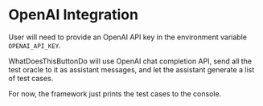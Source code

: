 # OpenAI Integration

User will need to provide an OpenAI API key in the environment variable `OPENAI_API_KEY`.

WhatDoesThisButtonDo will use OpenAI chat completion API, send all the test oracle to it as assistant messages, and let the assistant generate a list of test cases.

For now, the framework just prints the test cases to the console.